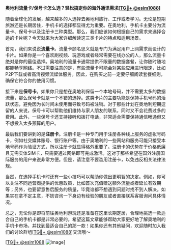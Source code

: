 **奥地利流量卡/保号卡怎么选？轻松搞定你的海外通讯需求[[TG💪+ @esim1088](https://t.me/s/esim1088)]**

随着全球化的发展，越来越多的人选择去奥地利旅行、工作或者学习。无论是短期旅游还是长期居住，手机卡的选择都显得尤为重要。在奥地利，手机卡主要分为流量卡、保号卡以及注册卡三种类型。那么，我们应该如何根据自己的需求来选择合适的卡片呢？今天就来为大家详细解读这三类卡片的特点和适用场景。

首先，我们来说说**流量卡**。流量卡顾名思义就是专门为满足用户上网需求而设计的卡片。如果你是一个喜欢刷视频、玩游戏或者经常需要在线办公的人，那么流量卡绝对是你的最佳选择。奥地利的流量卡通常提供不限量的数据套餐，让你随时随地都能畅享网络。不过需要注意的是，有些流量卡可能会对某些应用进行限速，比如P2P下载或者高清视频流媒体服务。因此，在购买之前一定要仔细阅读套餐细则，确保它符合你的使用习惯。

接下来是**保号卡**。如果你只是想在奥地利保留一个本地号码，并不需要太多的数据流量，那么保号卡就是一个不错的选择。这类卡片的主要功能是保持手机号码的活跃状态，避免因为长时间未使用而导致号码被注销。对于那些计划在奥地利短期逗留的人来说，保号卡可以帮助他们维持与家人朋友的联系，同时又不会花费过多的费用。此外，一些保号卡还支持接听和拨打电话，非常适合需要保持通信畅通但又不想投入太多预算的用户。

最后我们要讲到的是**注册卡**。注册卡是一种专门用于注册各种线上服务的虚拟号码卡，例如社交媒体账号、银行账户等。由于奥地利的一些网站和服务可能只接受本地号码作为验证方式，所以注册卡就显得格外重要了。注册卡的优势在于价格低廉且无需实体SIM卡，只需要通过网络即可完成激活。这对于那些希望在国外注册国际服务的用户来说非常方便。但是，请注意不要滥用注册卡，以免违反相关法律法规。

当然，在选择手机卡时还有一些小技巧可以帮助你做出更明智的决定。例如，你可以关注不同运营商提供的优惠政策，比如首次充值赠送额外流量或者延长有效期等；另外，也要留意售后服务的质量，毕竟谁都不想遇到问题时找不到人解决。如果实在拿不定主意，不妨咨询一下身边有经验的朋友或者直接联系客服询问具体情况。

总之，无论你是即将前往奥地利游玩还是准备在这里长期定居，合理地挑选一款适合自己的手机卡都是非常必要的。希望这篇文章能够帮助大家更好地了解奥地利的手机卡市场，并找到最适合自己的那一款！如果你还有其他疑问，欢迎随时加入我们的讨论群组[[TG💪+ @esim1088](https://t.me/s/esim1088)]交流哦～

[[TG💪+ @esim1088](https://t.me/s/esim1088) ![Image](https://i.postimg.cc/4NQfJmqS/Snipaste-2025-05-13-00-14-12.png)]